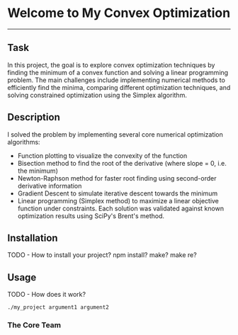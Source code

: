 # Welcome to My Convex Optimization
***

## Task
In this project, the goal is to explore convex optimization techniques by finding the minimum of a convex function and solving a linear programming problem. The main challenges include implementing numerical methods to efficiently find the minima, comparing different optimization techniques, and solving constrained optimization using the Simplex algorithm.

## Description
I solved the problem by implementing several core numerical optimization algorithms:
- Function plotting to visualize the convexity of the function
- Bisection method to find the root of the derivative (where slope = 0, i.e. the minimum)
- Newton-Raphson method for faster root finding using second-order derivative information
- Gradient Descent to simulate iterative descent towards the minimum
- Linear programming (Simplex method) to maximize a linear objective function under constraints. Each solution was validated against known optimization results using SciPy's Brent's method.

## Installation
TODO - How to install your project? npm install? make? make re?

## Usage
TODO - How does it work?
```
./my_project argument1 argument2
```

### The Core Team
